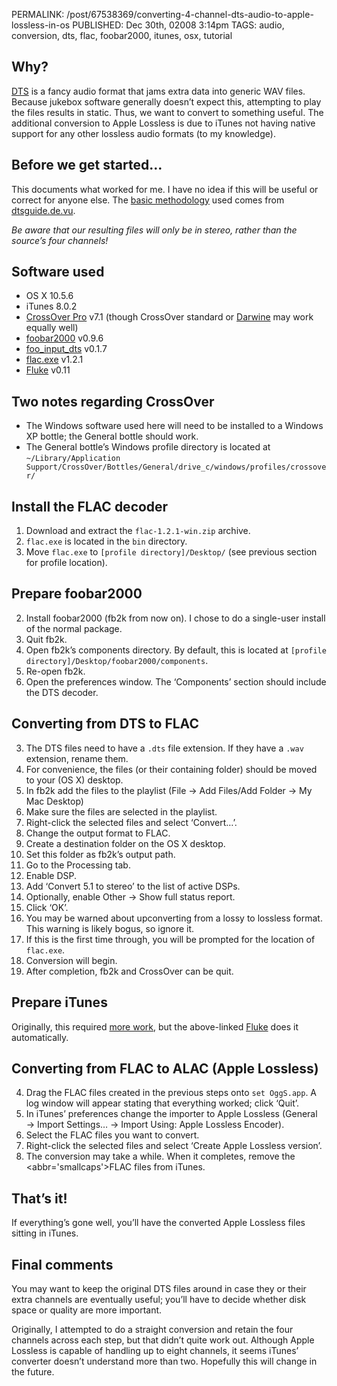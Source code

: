 PERMALINK: /post/67538369/converting-4-channel-dts-audio-to-apple-lossless-in-os
PUBLISHED: Dec 30th, 02008 3:14pm
TAGS: audio, conversion, dts, flac, foobar2000, itunes, osx, tutorial

## Why?

[<abbr class='smallcaps'>DTS</abbr>][dts] is a fancy audio format that jams
extra data into generic <abbr class='smallcaps'>WAV</abbr> files. Because
jukebox software generally doesn’t expect this, attempting to play the files
results in static. Thus, we want to convert to something useful. The additional
conversion to Apple Lossless is due to iTunes not having native support for any
other lossless audio formats (to my knowledge).

 [dts]: http://en.wikipedia.org/wiki/DTS_(sound_system) "Wikipedia article for DTS"

## Before we get started…

This documents what worked for me. I have no idea if this will be useful or
correct for anyone else. The [basic methodology][bm] used comes from
[dtsguide.de.vu][ddv].

<em>Be aware that our resulting files will only be in stereo, rather than the
source’s four channels!</em>

 [bm]: http://www.schudy.de/dts/dts2all-e.htm
 [ddv]: http://dtsguide.de.vu

## Software used

* <abbr class='smallcaps'>OS Ⅹ</abbr> 10.5.6
* iTunes 8.0.2
* [CrossOver Pro][cop] v7.1 (though CrossOver standard or [Darwine][dw] may
work equally well)
* [foobar2000][fb2] v0.9.6
* [foo_input_dts][fid] v0.1.7
* [flac.exe][fexe] v1.2.1
* [Fluke][fluke] v0.11

 [cop]: http://www.codeweavers.com/products/cxmac/ "CrossOver Pro product page"
 [dw]: http://www.kronenberg.org/darwine/ "Darwine builds"
 [fb2]: http://www.foobar2000.org/?page=Download "foobar2000 download page"
 [fexe]: http://sourceforge.net/project/showfiles.php?group_id=13478&package_id=12675 "flac.exe download page"
 [fid]: http://www.softpedia.com/progDownload/foo-dtsSTAR-Download-107229.html "foo_input_dts download page"
 [fluke]: http://cubicfruit.com/fluke/ "Fluke download"

## Two notes regarding CrossOver

* The Windows software used here will need to be installed to a Windows
<abbr class='smallcaps'>XP</abbr> bottle; the General bottle should work.
* The General bottle’s Windows profile directory is located at
`~/Library/Application Support/CrossOver/Bottles/General/drive_c/windows/profiles/crossover/`

## Install the <abbr class='smallcaps'>FLAC</abbr> decoder

1. Download and extract the `flac-1.2.1-win.zip` archive.
1. `flac.exe` is located in the `bin` directory.
1. Move `flac.exe` to `[profile directory]/Desktop/` (see previous section for
profile location).

## Prepare foobar2000

2. Install foobar2000 (<abbr>fb2k</abbr> from now on). I chose to do a
single-user install of the normal package.
2. Quit <abbr>fb2k</abbr>.
2. Open <abbr>fb2k</abbr>’s components directory. By default, this is located
at `[profile directory]/Desktop/foobar2000/components`.
2. Re-open <abbr>fb2k</abbr>.
2. Open the preferences window. The ‘Components’ section should include the
<abbr class='smallcaps'>DTS</abbr> decoder.

## Converting from <abbr class='smallcaps'>DTS</abbr> to <abbr class='smallcaps'>FLAC</abbr>

3. The <abbr class='smallcaps'>DTS</abbr> files need to have a `.dts` file
extension. If they have a `.wav` extension, rename them.
3. For convenience, the files (or their containing folder) should be moved to
your (<abbr class='smallcaps'>OS Ⅹ</abbr>) desktop.
3. In <abbr>fb2k</abbr> add the files to the playlist (File → Add Files/Add
Folder → My Mac Desktop)
3. Make sure the files are selected in the playlist.
3. Right-click the selected files and select ‘Convert…’.
3. Change the output format to <abbr class='smallcaps'>FLAC</abbr>.
3. Create a destination folder on the <abbr class='smallcaps'>OS Ⅹ</abbr>
desktop.
3. Set this folder as <abbr>fb2k</abbr>’s output path.
3. Go to the Processing tab.
3. Enable <abbr class='smallcaps'>DSP</abbr>.
3. Add ‘Convert 5.1 to stereo’ to the list of active
<abbr class='smallcaps'>DSP</abbr>s.
3. Optionally, enable Other → Show full status report.
3. Click ‘OK’.
3. You may be warned about upconverting from a lossy to lossless format. This
warning is likely bogus, so ignore it.
3. If this is the first time through, you will be prompted for the location of
`flac.exe`.
3. Conversion will begin.
3. After completion, <abbr>fb2k</abbr> and CrossOver can be quit.

## Prepare iTunes

Originally, this required [more work][flacman], but the above-linked
[Fluke][fluke] does it automatically.

 [flacman]: http://earpick.wordpress.com/2007/06/11/how-to-play-flac-in-itunes-on-mac/ "‘How to play FLAC in iTunes on Mac’"
 [fluke]: http://cubicfruit.com/fluke/

## Converting from <abbr class='smallcaps'>FLAC</abbr> to <abbr class='smallcaps'>ALAC</abbr> (Apple Lossless)

4. Drag the <abbr class='smallcaps'>FLAC</abbr> files created in the previous
steps onto `set OggS.app`. A log window will appear stating that everything
worked; click ‘Quit’.
4. In iTunes’ preferences change the importer to Apple Lossless (General → Import
Settings… → Import Using: Apple Lossless Encoder).
4. Select the <abbr class='smallcaps'>FLAC</abbr> files you want to convert.
4. Right-click the selected files and select ‘Create Apple Lossless version’.
4. The conversion may take a while. When it completes, remove the
<abbr='smallcaps'>FLAC</abbr> files from iTunes.

## That’s it!

If everything’s gone well, you’ll have the converted Apple Lossless files
sitting in iTunes.

## Final comments

You may want to keep the original <abbr class='smallcaps'>DTS</abbr> files
around in case they or their extra channels are eventually useful; you’ll have
to decide whether disk space or quality are more important.

Originally, I attempted to do a straight conversion and retain the four
channels across each step, but that didn’t quite work out. Although Apple
Lossless is capable of handling up to eight channels, it seems iTunes’
converter doesn’t understand more than two. Hopefully this will change in the
future.
